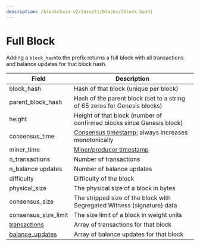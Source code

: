 ```yaml
---
description: /blockchain-v2/{asset}/blocks/{block_hash}
---
```


# Full Block

Adding a `block_hash`to the prefix returns a full block with all transactions and balance updates for that block hash.&#x20;

| Field                                     | Description                                                                                                      |
| ----------------------------------------- | ---------------------------------------------------------------------------------------------------------------- |
| block\_hash                               | Hash of that block (unique per block)                                                                            |
| parent\_block\_hash                       | Hash of the parent block (set to a string of 65 zeros for Genesis blocks)                                        |
| height                                    | Height of that block (number of confirmed blocks since Genesis block)                                            |
| consensus\_time                           | [Consensus timestamp](../../on-chain-data/atlas-overview.md#consensus-timestamp); always increases monotonically |
| miner\_time                               | [Miner/producer timestamp](../../on-chain-data/atlas-overview.md#miner-timestamps)                               |
| n\_transactions                           | Number of transactions                                                                                           |
| n\_balance updates                        | Number of balance updates                                                                                        |
| difficulty                                | Difficulty of the block                                                                                          |
| physical\_size                            | The physical size of a block in bytes                                                                            |
| consensus\_size                           | The stripped size of the block with Segregated Witness (signature) data                                          |
| consensus\_size\_limit                    | The size limit of a block in weight units                                                                        |
| [transactions](../transactions/)          | Array of transactions for that block                                                                             |
| [balance\_updates](../balance-updates.md) | Array of balance updates for that block                                                                          |
